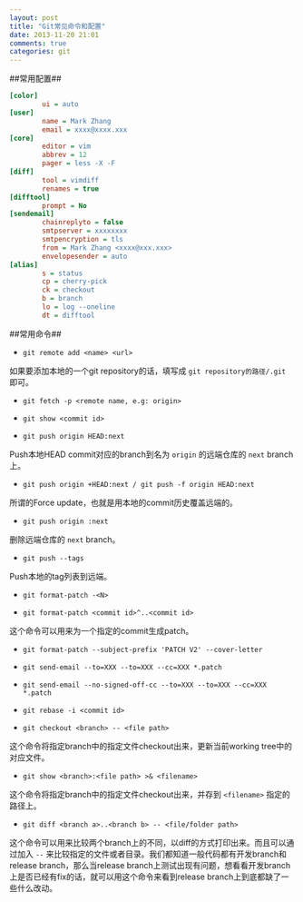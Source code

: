 ```yaml
---
layout: post
title: "Git常见命令和配置"
date: 2013-11-20 21:01
comments: true
categories: git
---
```


##常用配置##

``` cfg git常用配置
[color]
        ui = auto
[user]
        name = Mark Zhang
        email = xxxx@xxxx.xxx
[core]
        editor = vim
        abbrev = 12
        pager = less -X -F
[diff]
        tool = vimdiff
        renames = true
[difftool]
        prompt = No
[sendemail]
        chainreplyto = false
        smtpserver = xxxxxxxx
        smtpencryption = tls
        from = Mark Zhang <xxxx@xxx.xxx>
        envelopesender = auto
[alias]
        s = status
        cp = cherry-pick
        ck = checkout
        b = branch
        lo = log --oneline
        dt = difftool
```

<!-- more -->

##常用命令##

- `git remote add <name> <url>`

如果要添加本地的一个git repository的话，<url>填写成 `git repository的路径/.git` 即可。

- `git fetch -p <remote name, e.g: origin>`

- `git show <commit id>`

- `git push origin HEAD:next`

Push本地HEAD commit对应的branch到名为 `origin` 的远端仓库的 `next` branch上。

- `git push origin +HEAD:next / git push -f origin HEAD:next`

所谓的Force update，也就是用本地的commit历史覆盖远端的。

- `git push origin :next`

删除远端仓库的 `next` branch。

- `git push --tags`

Push本地的tag列表到远端。

- `git format-patch -<N>`

- `git format-patch <commit id>^..<commit id>`

这个命令可以用来为一个指定的commit生成patch。

- `git format-patch --subject-prefix 'PATCH V2' --cover-letter`

- `git send-email --to=XXX --to=XXX --cc=XXX *.patch`

- `git send-email --no-signed-off-cc --to=XXX --to=XXX --cc=XXX *.patch`

- `git rebase -i <commit id>`

- `git checkout <branch> -- <file path>`

这个命令将指定branch中的指定文件checkout出来，更新当前working tree中的对应文件。

- `git show <branch>:<file path> >& <filename>`

这个命令将指定branch中的指定文件checkout出来，并存到 `<filename>` 指定的路径上。

- `git diff <branch a>..<branch b> -- <file/folder path>`

这个命令可以用来比较两个branch上的不同，以diff的方式打印出来。而且可以通过加入 `--` 来比较指定的文件或者目录。我们都知道一般代码都有开发branch和release branch，那么当release branch上测试出现有问题，想看看开发branch上是否已经有fix的话，就可以用这个命令来看到release branch上到底都缺了一些什么改动。
